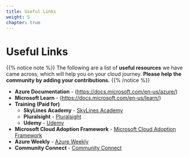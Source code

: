 ```yaml
---
title: Useful Links
weight: 5
chapter: true
---
```


# **Useful Links**

{{% notice note %}}
The following are a list of **useful resources** we have came across, which will help you on your cloud journey. 
**Please help the community by adding your contributions.**
{{% /notice %}}

+ **Azure Documentation** - (https://docs.microsoft.com/en-us/azure/)
+ **Microsoft Learn** - (https://docs.microsoft.com/en-us/learn/)
+ **Training (Paid for)**
	- **SkyLines Academy** - [SkyLines Academy](https://www.skylinesacademy.com/)
	- **Pluralsight** - [Pluralsight](https://www.pluralsight.com/)
	- **Udemy** - [Udemy](https://www.Udemy.com/)
+ **Microsoft Cloud Adoption Framework** - [Microsoft Cloud Adoption Framework](https://aka.ms/caf)
+ **Azure Weekly** - [Azure Weekly](https://azureweekly.info/)
+ **Community Connect** - [Community Connect](https://communityconnect.site/)